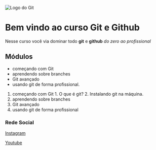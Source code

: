 ![Logo do Git](https://sujeitoprogramador.com/wp-content/uploads/2023/09/git-icon.png)

# Bem vindo ao curso Git e Github
Nesse curso você via dominar todo **git** e **github** _do zero ao profissional_

## Módulos
* começando com Git
* aprendendo sobre branches
* Git avançado
* usando git de forma profissional.

1. começando com Git
        1. O que é git?
        2. Instalando git na máquina.
2. aprendendo sobre branches
3. Git avançado
4. usando git de forma profissional

### Rede Social
[Instagram](https://instagram.com/gyovanaa_carneiroo)

[Youtube](https://youtube.com)